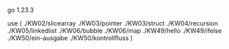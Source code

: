 go 1.23.3

use (
	./KW02/slicearray
	./KW03/pointer
	./KW03/struct
	./KW04/recursion
	./KW05/linkedlist
	./KW06/bubble
	./KW06/map
	./KW49/hello
	./KW49/ifelse
	./KW50/ein-ausgabe
	./KW50/kontrollfluss
)
